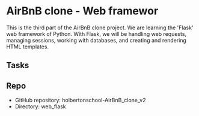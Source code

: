 # AirBnB clone - Web framewor

This is the third part of the AirBnB clone project.
We are learning the 'Flask' web framework of Python. 
With Flask, we will be handling web requests, managing sessions, working with databases, 
and creating and rendering HTML templates.

## Tasks

## Repo
* GitHub repository: holbertonschool-AirBnB_clone_v2
* Directory: web_flask

